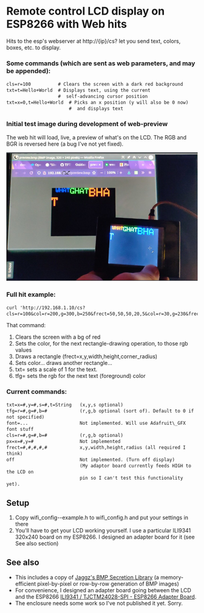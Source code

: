 # Remote control LCD display on ESP8266 with Web hits

Hits to the esp's webserver at http://{ip}/cs? let you send text, colors, boxes, etc. to display.

### Some commands (which are sent as web parameters, and may be appended):

```
cls=r=100          # Clears the screen with a dark red background
txt=t=Hello+World  # Displays text, using the current
                   #  self-advancing cursor position
txt=x=0,t=Hello+World  # Picks an x position (y will also be 0 now)
                       #  and displays text
```

### Initial test image during development of web-preview

The web hit will load, live, a preview of what's on the LCD.  The RGB and BGR is reversed here (a bug I've not yet fixed).

![Test shot](img/testshot.jpg)

### Full hit example:

```
curl 'http://192.168.1.10/cs?cls=r=100&col=r=200,g=300,b=250&frect=50,50,50,20,5&col=r=30,g=230&frect=100,100,80,30,1&col=b=230&frect=180,180,40,50,10&txt=s=1,t=Hello,x=0&tfg=r=225,b=255&txt=s=2,t=World,x=30,y=30&tfg=r=255,g=255&txt=s=3,t=+Over+there'
```

That command:

1. Clears the screen with a bg of red
2. Sets the color, for the next rectangle-drawing operation, to those rgb values
3. Draws a rectangle (frect=x,y,width,height,corner\_radius)
4. Sets color... draws another rectangle...
5. txt= sets a scale of 1 for the text.
6. tfg= sets the rgb for the next text (foreground) color

### Current commands:

```
txt=x=#,y=#,s=#,t=String   (x,y,s optional)
tfg=r=#,g=#,b=#            (r,g,b optional (sort of). Default to 0 if not specified)
font=...                   Not implemented. Will use Adafruit\_GFX font stuff
cls=r=#,g=#,b=#            (r,g,b optional)
px=x=#,y=#                 Not implemented
frect=#,#,#,#,#            x,y,width,height,radius (all required I think)
off                        Not implemented. (Turn off display)
                           (My adaptor board currently feeds HIGH to the LCD on
                           pin so I can't test this functionality yet).
```

## Setup
1. Copy wifi\_config--example.h to wifi\_config.h and put your settings in there
2. You'll have to get your LCD working yourself.  I use a particular ILI9341 320x240 board on my ESP8266.  I designed an adapter board for it (see See also section)

## See also

* This includes a copy of [Jaggz's BMP Secretion Library](https://github.com/jaggzh/lib-secrete-bmp) (a memory-efficient pixel-by-pixel or row-by-row generation of BMP images)
* For convenience, I designed an adapter board going between the LCD and the ESP8266 [ILI9341 / TJCTM24028-SPI - ESP8266 Adapter Board](https://oshpark.com/shared_projects/dopTFnBT).
* The enclosure needs some work so I've not published it yet. Sorry.


